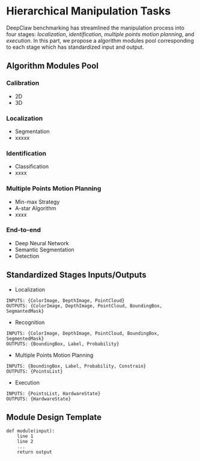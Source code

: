 # Hierarchical Manipulation Tasks

DeepClaw benchmarking has streamlined the manipulation process into four stages: *localization*, *identification*, *multiple points motion planning*, and *execution*. In this part, we propose a algorithm modules pool corresponding to each stage which has standardized input and output.

## Algorithm Modules Pool

### Calibration

- 2D
- 3D

### Localization

- Segmentation
- xxxxx

### Identification

- Classification
- xxxx

### Multiple Points Motion Planning

- Min-max Strategy
- A-star Algorithm
- xxxx

### End-to-end

- Deep Neural Network
- Semantic Segmentation
- Detection

## Standardized Stages Inputs/Outputs

- Localization

```
INPUTS: {ColorImage, DepthImage, PointCloud}
OUTPUTS: {ColorImage, DepthImage, PointCloud, BoundingBox, SegmantedMask}
```

- Recognition

```
INPUTS: {ColorImage, DepthImage, PointCloud, BoundingBox, SegmentedMask}
OUTPUTS: {BoundingBox, Label, Probability}
```

- Multiple Points Motion Planning

```
INPUTS: {BoundingBox, Label, Probability, Constrain}
OUTPUTS: {PointsList}
```

- Execution

```
INPUTS: {PointsList, HardwareState}
OUTPUTS: {HardwareState}
```

## Module Design Template

```
def module(input):
	line 1
	line 2
	...
	return output
```

